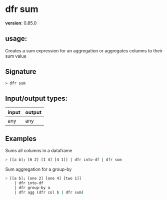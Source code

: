 # dfr sum

**version**: 0.85.0

## **usage**:

Creates a sum expression for an aggregation or aggregates columns to their sum value

## Signature

`> dfr sum `

## Input/output types:

| input | output |
| ----- | ------ |
| any   | any    |

## Examples

Sums all columns in a dataframe

```bash
> [[a b]; [6 2] [1 4] [4 1]] | dfr into-df | dfr sum
```

Sum aggregation for a group-by

```bash
> [[a b]; [one 2] [one 4] [two 1]]
    | dfr into-df
    | dfr group-by a
    | dfr agg (dfr col b | dfr sum)
```
